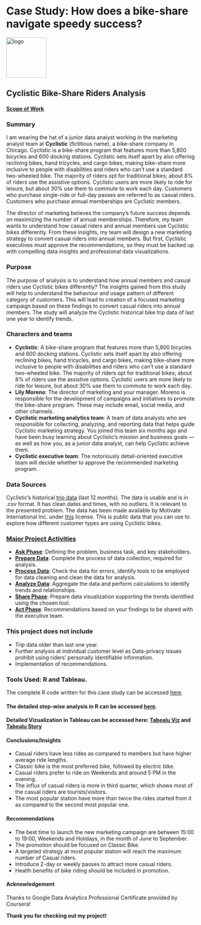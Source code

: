 # Case Study: How does a bike-share navigate speedy success?   
<img width="107" alt="logo" src="https://user-images.githubusercontent.com/98569224/172212218-1bc87981-9b94-4d5e-bd1e-1908c02ff98d.png">  

## Cyclistic Bike-Share Riders Analysis  
#### [Scope of Work](https://docs.google.com/document/d/1p84NlKBkxdx4eRQEho3dA7x1J4lrLyPF/edit?usp=sharing&ouid=106826003681178819109&rtpof=true&sd=true)  
### Summary
I am wearing the hat of a junior data analyst working in the marketing analyst team at **Cyclistic** (fictitious name), a bike-share company in Chicago. Cyclistic is a bike-share program that features more than 5,800 bicycles and 600 docking stations. Cyclistic sets itself apart by also offering reclining bikes, hand tricycles, and cargo bikes, making bike-share more inclusive to people with disabilities and riders who can’t use a standard two-wheeled bike. The majority of riders opt for traditional bikes; about 8% of riders use the assistive options. Cyclistic users are more likely to ride for leisure, but about 30% use them to commute to work each day. Customers who purchase single-ride or full-day passes are referred to as casual riders. Customers who purchase annual memberships are Cyclistic members.

The director of marketing believes the company’s future success depends on maximizing the number of annual memberships. Therefore, my team wants to understand how casual riders and annual members use Cyclistic bikes differently. From these insights, my team will design a new marketing strategy to convert casual riders into annual members. But first, Cyclistic executives must approve the recommendations, so they must be backed up with compelling data insights and professional data visualizations.

### Purpose 
The purpose of analysis is to understand how annual members and casual riders use Cyclistic bikes differently?  The insights gained from this study will help to understand the behaviour and usage pattern of different category of customers. This will lead to creation of a focused marketing campaign based on these findings to convert casual riders into annual members. The study will analyze the Cyclistic historical bike trip data of last one year to identify trends. 

### Characters and teams
- **Cyclistic**: A bike-share program that features more than 5,800 bicycles and 600 docking stations. Cyclistic sets itself apart by also offering reclining bikes, hand tricycles, and cargo bikes, making bike-share more inclusive to people with disabilities and riders who can’t use a standard two-wheeled bike. The majority of riders opt for traditional bikes; about 8% of riders use the assistive options. Cyclistic users are more likely to ride for leisure, but about 30% use them to commute to work each day.<br>
- **Lily Moreno**: The director of marketing and your manager. Moreno is responsible for the development of campaigns and initiatives to promote the bike-share program. These may include email, social media, and other channels.<br>
- **Cyclistic marketing analytics team**: A team of data analysts who are responsible for collecting, analyzing, and reporting data that helps guide Cyclistic marketing strategy. You joined this team six months ago and have been busy learning about Cyclistic’s mission and business goals — as well as how you, as a junior data analyst, can help Cyclistic achieve them.<br>
- **Cyclistic executive team**: The notoriously detail-oriented executive team will decide whether to approve the recommended marketing program.

### Data Sources
Cyclistic’s historical [trip data](https://divvy-tripdata.s3.amazonaws.com/index.html) (last 12 months). The data is usable and is in .csv format. It has clean dates and times, with no outliers. It is relevant to the presented problem. The data has been made available by Motivate International Inc. under [this](https://www.divvybikes.com/data-license-agreement) license. This is public data that you can use to explore how different customer types are using Cyclistic bikes.

### [Major Project Activities](https://github.com/akgupta10/Google-Certification-Capstone-Project/blob/58670dc2833aad10b136d941dd51cbeb4e2bee4b/Steps.md)
- **[Ask Phase](https://github.com/akgupta10/Google-Certification-Capstone-Project/blob/main/Data%20Analysis%20Steps.md#1-ask)**:	Defining the problem, business task, and key stakeholders.
- **[Prepare Data](https://github.com/akgupta10/Google-Certification-Capstone-Project/blob/main/Data%20Analysis%20Steps.md#2-prepare)**:	Complete the process of data collection, required for analysis.
- **[Process Data](https://github.com/akgupta10/Google-Certification-Capstone-Project/blob/main/Data%20Analysis%20Steps.md#3-process)**:	Check the data for errors, identify tools to be employed for data cleaning and clean the data for analysis.
- **[Analyze Data](https://github.com/akgupta10/Google-Certification-Capstone-Project/blob/main/Data%20Analysis%20Steps.md#4-analyze)**:	Aggregate the data and perform calculations to identify trends and relationships.
- **[Share Phase](https://github.com/akgupta10/Google-Certification-Capstone-Project/blob/main/Data%20Analysis%20Steps.md#5-share)**:	Prepare data visualization supporting the trends identified using the chosen tool.
- **[Act Phase](https://github.com/akgupta10/Google-Certification-Capstone-Project/blob/main/Data%20Analysis%20Steps.md#6-act)**:	Recommendations based on your findings to be shared with the executive team.

### This project does not include
-	Trip data older than last one year.
-	Further analysis at individual customer level as Data-privacy issues prohibit using riders’ personally identifiable information.
-	Implementation of recommendations.

### Tools Used: R and Tableau.
The complete R code written for this case study can be accessed [here](https://github.com/akgupta10/Google-Certification-Capstone-Project/blob/4e8d60e67df0b7d4b099120f0882ed4854f89224/R-code.md).

#### The detailed step-wise analysis in R can be accessed [here](https://github.com/akgupta10/Google-Certification-Capstone-Project/blob/61cf8d11ea510942845970e1433d04ffdaa5a23d/R-code.md).

#### Detailed Vizualization in Tableau can be accessed here: [Tabealu Viz](https://public.tableau.com/views/CapstoneProjectViz/Dashboard2?:language=en-US&:display_count=n&:origin=viz_share_link) and [Tabealu Story](https://public.tableau.com/views/CyclisticBikes-CaseStudy/CaseStory?:language=en-US&:display_count=n&:origin=viz_share_link)

#### Conclusions/Insights 
  - Casual riders have less rides as compared to members but have higher average ride lengths.
  - Classic bike is the most preferred bike, followed by electric bike.
  - Casual riders prefer to ride on Weekends and around 5 PM in the evening.
  - The influx of casual riders is more in third quarter, which shows most of the casual riders are tourists/visitors.
  - The most popular station have more than twice the rides started from it as compared to the second most popular one.
  
#### Recommendations
  - The best time to launch the new marketing campaign are between 15:00 to 19:00, Weekends and Holidays, in the month of June to September. 
  - The promotion should be focused on Classic Bike. 
  - A targeted strategy at most popular station will reach the maximum number of Casual riders.
  - Introduce 2-day or weekly passes to attract more casual riders.
  - Health benefits of bike riding should be included in promotion.
 
 #### Acknowledgement
 Thanks to Google Data Analytics Professional Certificate provided by Coursera!
 
 **Thank you for checking out my project!**
